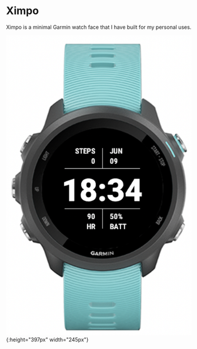 # Ximpo

Ximpo is a minimal Garmin watch face that I have built for my personal uses.

![screenshot](screenshot.png){:height="397px" width="245px"}
